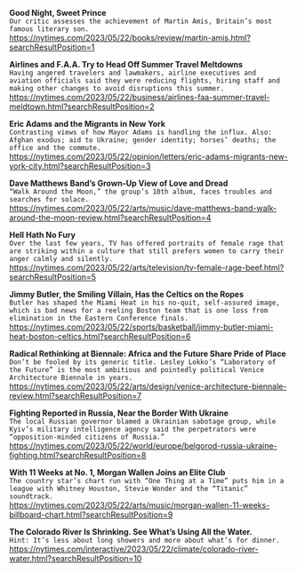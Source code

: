 **Good Night, Sweet Prince**\
`Our critic assesses the achievement of Martin Amis, Britain’s most famous literary son.`\
https://nytimes.com/2023/05/22/books/review/martin-amis.html?searchResultPosition=1

**Airlines and F.A.A. Try to Head Off Summer Travel Meltdowns**\
`Having angered travelers and lawmakers, airline executives and aviation officials said they were reducing flights, hiring staff and making other changes to avoid disruptions this summer.`\
https://nytimes.com/2023/05/22/business/airlines-faa-summer-travel-meldtown.html?searchResultPosition=2

**Eric Adams and the Migrants in New York**\
`Contrasting views of how Mayor Adams is handling the influx. Also: Afghan exodus; aid to Ukraine; gender identity; horses’ deaths; the office and the commute.`\
https://nytimes.com/2023/05/22/opinion/letters/eric-adams-migrants-new-york-city.html?searchResultPosition=3

**Dave Matthews Band’s Grown-Up View of Love and Dread**\
`“Walk Around the Moon,” the group’s 10th album, faces troubles and searches for solace.`\
https://nytimes.com/2023/05/22/arts/music/dave-matthews-band-walk-around-the-moon-review.html?searchResultPosition=4

**Hell Hath No Fury**\
`Over the last few years, TV has offered portraits of female rage that are striking within a culture that still prefers women to carry their anger calmly and silently.`\
https://nytimes.com/2023/05/22/arts/television/tv-female-rage-beef.html?searchResultPosition=5

**Jimmy Butler, the Smiling Villain, Has the Celtics on the Ropes**\
`Butler has shaped the Miami Heat in his no-quit, self-assured image, which is bad news for a reeling Boston team that is one loss from elimination in the Eastern Conference finals.`\
https://nytimes.com/2023/05/22/sports/basketball/jimmy-butler-miami-heat-boston-celtics.html?searchResultPosition=6

**Radical Rethinking at Biennale: Africa and the Future Share Pride of Place**\
`Don’t be fooled by its generic title. Lesley Lokko’s “Laboratory of the Future” is the most ambitious and pointedly political Venice Architecture Biennale in years.`\
https://nytimes.com/2023/05/22/arts/design/venice-architecture-biennale-review.html?searchResultPosition=7

**Fighting Reported in Russia, Near the Border With Ukraine**\
`The local Russian governor blamed a Ukrainian sabotage group, while Kyiv’s military intelligence agency said the perpetrators were “opposition-minded citizens of Russia.”`\
https://nytimes.com/2023/05/22/world/europe/belgorod-russia-ukraine-fighting.html?searchResultPosition=8

**With 11 Weeks at No. 1, Morgan Wallen Joins an Elite Club**\
`The country star’s chart run with “One Thing at a Time” puts him in a league with Whitney Houston, Stevie Wonder and the “Titanic” soundtrack.`\
https://nytimes.com/2023/05/22/arts/music/morgan-wallen-11-weeks-billboard-chart.html?searchResultPosition=9

**The Colorado River Is Shrinking. See What’s Using All the Water.**\
`Hint: It’s less about long showers and more about what’s for dinner.`\
https://nytimes.com/interactive/2023/05/22/climate/colorado-river-water.html?searchResultPosition=10

